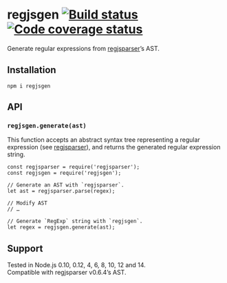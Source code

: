 regjsgen [![Build status](https://travis-ci.org/bnjmnt4n/regjsgen.svg?branch=master)](https://travis-ci.org/bnjmnt4n/regjsgen) [![Code coverage status](https://codecov.io/gh/bnjmnt4n/regjsgen/branch/master/graph/badge.svg)](https://codecov.io/gh/bnjmnt4n/regjsgen)
========================================================================================================================================================================================================================================================================

Generate regular expressions from [regjsparser](https://github.com/jviereck/regjsparser)’s AST.

Installation
------------

    npm i regjsgen

API
---

### `regjsgen.generate(ast)`

This function accepts an abstract syntax tree representing a regular expression (see [regjsparser](https://github.com/jviereck/regjsparser)), and returns the generated regular expression string.

    const regjsparser = require('regjsparser');
    const regjsgen = require('regjsgen');

    // Generate an AST with `regjsparser`.
    let ast = regjsparser.parse(regex);

    // Modify AST
    // …

    // Generate `RegExp` string with `regjsgen`.
    let regex = regjsgen.generate(ast);

Support
-------

Tested in Node.js 0.10, 0.12, 4, 6, 8, 10, 12 and 14.  
Compatible with regjsparser v0.6.4’s AST.
